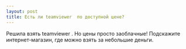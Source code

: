 ```yaml
---
layout: post 
title: Есть ли teamviewer  по доступной цене? 
--- 
```

Решила взять teamviewer . Но цены просто заоблачные! Подскажите интернет-магазин, где можно взять за небольшие деньги. 